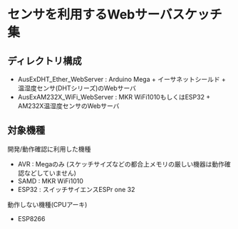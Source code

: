# センサを利用するWebサーバスケッチ集



## ディレクトリ構成

- AusExDHT_Ether_WebServer : Arduino Mega + イーサネットシールド + 温湿度センサ(DHTシリーズ)のWebサーバ
- AusExAM232X_WiFi_WebServer : MKR WiFi1010もしくはESP32 + AM232X温湿度センサのWebサーバ


## 対象機種
開発/動作確認に利用した機種
- AVR : Megaのみ (スケッチサイズなどの都合上メモリの厳しい機器は動作確認などしていません)
- SAMD : MKR WiFi1010
- ESP32 : スイッチサイエンスESPr one 32

動作しない機種(CPUアーキ)
- ESP8266

